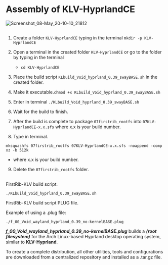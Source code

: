 # Assembly of KLV-HyprlandCE

![Screenshot_08-May_20-10-10_21812](https://github.com/sofijacom/KLV-HyprlandCE/assets/107557749/728e739d-9376-4768-96b7-307c83afda1d)


##


1) Create a folder `KLV-HyprlandCE` typing in the terminal `mkdir -p KLV-HyprlandCE`

2) Open a terminal in the created folder `KLV-HyprlandCE` or go to the folder by typing in the terminal

   - `cd KLV-HyprlandCE`

3) Place the build script  `KLbuild_Void_hyprland_0.39_swayBASE.sh` in the created folder.
   
4) Make it executable.`chmod +x KLbuild_Void_hyprland_0.39_swayBASE.sh`

5) Enter in terminal `./KLbuild_Void_hyprland_0.39_swayBASE.sh`

6) Wait for the build to finish.

7) After the build is complete to package `07firstrib_rootfs` into `07KLV-HyprlandCE-x.x.sfs` where x.x is your build number.

8) Type in terminal.

```
mksquashfs 07firstrib_rootfs 07KLV-HyprlandCE-x.x.sfs -noappend -comp xz -b 512k
```
  - where x.x is your build number.

9) Delete the `07firstrib_rootfs` folder.

##

FirstRib-KLV build script. 

```
./KLbuild_Void_hyprland_0.39_swayBASE.sh
```
FirstRib-KLV build script PLUG file.

Example of using a .plug file:

```
./f_00_Void_wayland_hyprland_0.39_no-kernelBASE.plug
```

***f_00_Void_wayland_hyprland_0.39_no-kernelBASE.plug***  builds a  ***(root filesystem)***  for the Arch Linux-based Hyprland desktop operating system, similar to **KLV-Hyprland**.

To create a complete distribution, all other utilities, tools and configurations are downloaded from a centralized repository and installed as a .tar.gz file.
